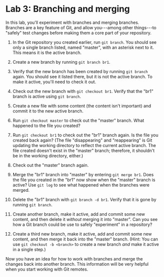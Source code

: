 # Lab 3: Branching and merging

In this lab, you'll experiment with branches and merging branches. Branches are a key feature of Git, and allow you---among other things---to "safely" test changes before making them a core part of your repository.

1. In the Git repository you created earlier, run `git branch`. You should see only a single branch listed, named "master", with an asterisk next to it. This means it is the active branch.

2. Create a new branch by running `git branch br1`.

3. Verify that the new branch has been created by running `git branch` again. You should see it listed there, but it is not the active branch. To make it active, you'll need to check it out.

4. Check out the new branch with `git checkout br1`. Verify that the "br1" branch is active using `git branch`.

5. Create a new file with some content (the content isn't important) and commit it to the new active branch.

6. Run `git checkout master` to check out the "master" branch. What happened to the file you created?

7. Run `git checkout br1` to check out the "br1" branch again. Is the file you created back again? (The file "disappearing" and "reappearing" is Git updating the working directory to reflect the current active branch. The file created doesn't exist in the "master" branch; therefore, it shouldn't be in the working directory, either.)

8. Check out the "master" branch again.

9. Merge the "br1" branch into "master" by entering `git merge br1`. Does the file you created in the "br1" now show when the "master" branch is active? Use `git log` to see what happened when the branches were merged.

10. Delete the "br1" branch with `git branch -d br1`. Verify that it is gone by running `git branch`.

11. Create another branch, make it active, add and commit some new content, and then delete it _without_ merging it into "master". Can you see how a Git branch could be use to safely "experiment" in a repository?

12. Create a third new branch, make it active, add and commit some new content, and then merge it back into the "master" branch. (Hint: You can use `git checkout -b <branch>` to create a new branch _and_ make it active in a single step.)

Now you have an idea for how to work with branches and merge the changes back into another branch. This information will be very helpful when you start working with Git remotes.
